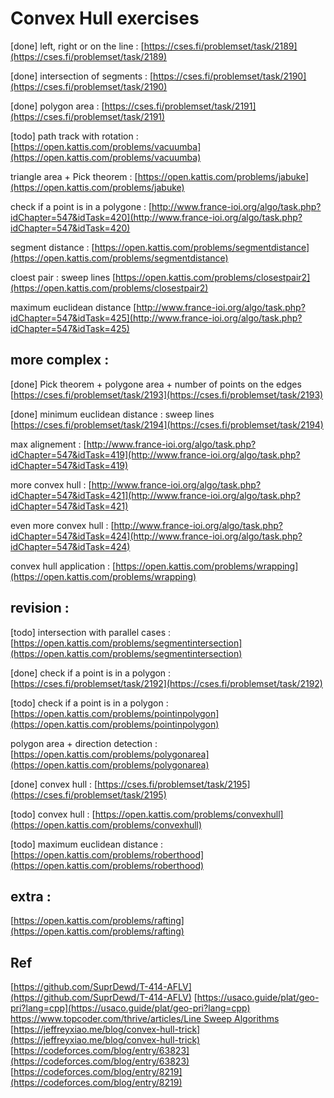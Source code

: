 # Convex Hull exercises

\[done\] left, right or on the line : [https://cses.fi/problemset/task/2189](https://cses.fi/problemset/task/2189)

\[done\] intersection of segments : [https://cses.fi/problemset/task/2190](https://cses.fi/problemset/task/2190)

\[done\] polygon area : [https://cses.fi/problemset/task/2191](https://cses.fi/problemset/task/2191)

\[todo\] path track with rotation : [https://open.kattis.com/problems/vacuumba](https://open.kattis.com/problems/vacuumba)

triangle area + Pick theorem : [https://open.kattis.com/problems/jabuke](https://open.kattis.com/problems/jabuke)

check if a point is in a polygone : [http://www.france-ioi.org/algo/task.php?idChapter=547&idTask=420](http://www.france-ioi.org/algo/task.php?idChapter=547&idTask=420)

segment distance : [https://open.kattis.com/problems/segmentdistance](https://open.kattis.com/problems/segmentdistance)

cloest pair : sweep lines [https://open.kattis.com/problems/closestpair2](https://open.kattis.com/problems/closestpair2)

maximum euclidean distance [http://www.france-ioi.org/algo/task.php?idChapter=547&idTask=425](http://www.france-ioi.org/algo/task.php?idChapter=547&idTask=425)

## more complex :

\[done\] Pick theorem + polygone area + number of points on the edges [https://cses.fi/problemset/task/2193](https://cses.fi/problemset/task/2193)

\[done\] minimum euclidean distance : sweep lines [https://cses.fi/problemset/task/2194](https://cses.fi/problemset/task/2194)

max alignement : [http://www.france-ioi.org/algo/task.php?idChapter=547&idTask=419](http://www.france-ioi.org/algo/task.php?idChapter=547&idTask=419)

more convex hull : [http://www.france-ioi.org/algo/task.php?idChapter=547&idTask=421](http://www.france-ioi.org/algo/task.php?idChapter=547&idTask=421)

even more convex hull : [http://www.france-ioi.org/algo/task.php?idChapter=547&idTask=424](http://www.france-ioi.org/algo/task.php?idChapter=547&idTask=424)

convex hull application : [https://open.kattis.com/problems/wrapping](https://open.kattis.com/problems/wrapping)

## revision :

\[todo\] intersection with parallel cases : [https://open.kattis.com/problems/segmentintersection](https://open.kattis.com/problems/segmentintersection)

\[done\] check if a point is in a polygon : [https://cses.fi/problemset/task/2192](https://cses.fi/problemset/task/2192)

\[todo\] check if a point is in a polygon : [https://open.kattis.com/problems/pointinpolygon](https://open.kattis.com/problems/pointinpolygon)

polygon area + direction detection : [https://open.kattis.com/problems/polygonarea](https://open.kattis.com/problems/polygonarea)

\[done\] convex hull : [https://cses.fi/problemset/task/2195](https://cses.fi/problemset/task/2195)

\[todo\] convex hull : [https://open.kattis.com/problems/convexhull](https://open.kattis.com/problems/convexhull)

\[todo\] maximum euclidean distance : [https://open.kattis.com/problems/roberthood](https://open.kattis.com/problems/roberthood)

## extra :

[https://open.kattis.com/problems/rafting](https://open.kattis.com/problems/rafting)

## Ref

[https://github.com/SuprDewd/T-414-AFLV](https://github.com/SuprDewd/T-414-AFLV) [https://usaco.guide/plat/geo-pri?lang=cpp](https://usaco.guide/plat/geo-pri?lang=cpp) [https://www.topcoder.com/thrive/articles/Line Sweep Algorithms](https://www.topcoder.com/thrive/articles/Line%20Sweep%20Algorithms) [https://jeffreyxiao.me/blog/convex-hull-trick](https://jeffreyxiao.me/blog/convex-hull-trick) [https://codeforces.com/blog/entry/63823](https://codeforces.com/blog/entry/63823) [https://codeforces.com/blog/entry/8219](https://codeforces.com/blog/entry/8219)

